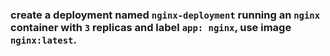 ### create a deployment named `nginx-deployment` running an `nginx` container with `3` replicas and label `app: nginx`, use image `nginx:latest`.
